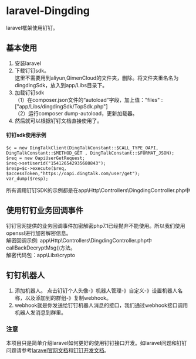 # laravel-Dingding
laravel框架使用钉钉。

## 基本使用
1. 安装laravel 
2. 下载钉钉sdk。    
这里不需要用到aliyun,QimenCloud的文件夹，删除。将文件夹重名名为dingdingSdk，放入到app/Libs目录下。   
3. 加载钉钉sdk   
（1）在composer.json文件的“autoload”字段，加上值："files" : ["app/Libs/dingdingSdk/TopSdk.php"]    
（2）运行composer dump-autoload，更新加载器。    
4. 然后就可以根据钉钉文档直接使用了。

#### 钉钉sdk使用示例
```
$c = new DingTalkClient(DingTalkConstant::$CALL_TYPE_OAPI, DingTalkConstant::$METHOD_GET , DingTalkConstant::$FORMAT_JSON);
$req = new OapiUserGetRequest;
$req->setUserid("154126542935680843");
$resp=$c->execute($req, $accessToken,"https://oapi.dingtalk.com/user/get");
var_dump($resp);
```
所有调用钉钉SDK的示例都是在app\Http\Controllers\DingdingController.php中

## 使用钉钉业务回调事件
钉钉官网提供的业务回调事件加密解密php7.1已经抛弃不能使用。所以我们使用openssl进行加密解密信息。    
解密回调示例: app\Http\Controllers\DingdingController.php中callBackDecryptMsg()方法。    
解密代码包：app\Libs\crypto  

## 钉钉机器人
1. 添加机器人。
点击钉钉个人头像-》机器人管理-》自定义-》设置机器人名称，以及添加到的群组-》复制webhook。
2. webhook就是你发送给钉钉机器人消息的接口，我们通过webhook接口调用机器人发消息到群里。

### 注意
本项目只是简单介绍laravel如何更好的使用钉钉接口开发。如laravel问题和钉钉问题请参考[laravel官网文档](https://laravel.com/docs)和[钉钉开发文档](https://open-doc.dingtalk.com/microapp/serverapi2)。
